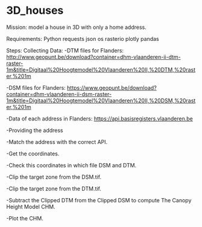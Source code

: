 # 3D_houses
Mission:
model a house in 3D with only a home address.

Requirements:
Python
requests
json
os
rasterio
plotly
pandas

Steps:
Collecting Data:
-DTM files for Flanders: http://www.geopunt.be/download?container=dhm-vlaanderen-ii-dtm-raster-1m&title=Digitaal%20Hoogtemodel%20Vlaanderen%20II,%20DTM,%20raster,%201m

-DSM files for Flanders: https://www.geopunt.be/download?container=dhm-vlaanderen-ii-dsm-raster-1m&title=Digitaal%20Hoogtemodel%20Vlaanderen%20II,%20DSM,%20raster,%201m

-Data of each address in Flanders: https://api.basisregisters.vlaanderen.be

-Providing the address

-Match the address with the correct API.

-Get the coordinates.

-Check this coordinates in which file DSM and DTM.

-Clip the target zone from the DSM.tif.

-Clip the target zone from the DTM.tif.

-Subtract the Clipped DTM from the Clipped DSM to compute The Canopy Height Model CHM.

-Plot the CHM.


